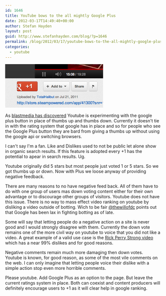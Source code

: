 ```yaml
---
id: 1646
title: YouTube bows to the all mightly Google Plus
date: 2012-03-17T14:49:40+00:00
author: Stefan Hayden
layout: post
guid: http://www.stefanhayden.com/blog/?p=1646
permalink: /blog/2012/03/17/youtube-bows-to-the-all-mightly-google-plus/
categories:
  - youtube
---
```

<img src="/wp-content/uploads/2012/03/Screen-shot-2012-03-17-at-1.43.05-PM.png" alt="" title="Screen shot 2012-03-17 at 1.43.05 PM" width="317" height="141" class="alignleft size-full wp-image-1647" />

As <a href="http://www.blastmedia.com/blog/2012/03/16/youtube-button-replaced-google-1-share-button/">blastmedia has discovered</a> Youtube is experimenting with the google plus button in place of thumbs up and thumbs down. Currently it doesn't tie in with the rating system that google has in place and so for people who see the Google Plus button they are bard from giving a thumbs up without using the google api or switching browsers.

I can't say I'm a fan. Like and Dislikes used to not be public let alone show in organic search results. If this feature is adopted every +1 has the potential to apear in search results. Ug.

Youtube originally did 5 stars but most people just voted 1 or 5 stars. So we got thumbs up or down. Now with Plus we loose anyway of providing negative feedback.

There are many reasons to no have negative feed back. All of them have to do with one group of users mas down voting content either for their own advantage or to discourage other groups of visitors. Youtube does not have this issue. There is no way to mass effect video ranking on youtube by disliking a video outside of botting. Wich to be fair <a href="https://www.youtube.com/watch?v=Sr-rxcO7O_E">@thewillofdc</a> points out that Google has been lax in fighting botting as of late.

Some will say that letting people do a negative action on a site is never good and I would strongly disagree with them. Currently the down vote remains one of the more civil way on youtube to voice that you did not like a video. A great example of a valid use case is the <a href="https://www.youtube.com/watch?v=0PAJNntoRgA">Rick Perry Strong video</a> which has a near 99% dislikes and for good reasons.

Negative comments remain much more damaging then down votes. Youtube is known, for good reason, as some of the most vile comments on the web. I can only imagine that letting people voice their dislike with a simple action stop even more horrible comments.

Please youtube. Add Google Plus as an option to the page. But leave the current ratings system in place. Both can coexist and content producers will definitely encourage users to +1 as it will clear help in google ranking. 